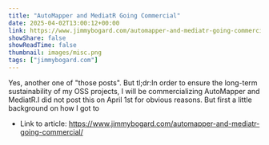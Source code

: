```yaml
---
title: "AutoMapper and MediatR Going Commercial"
date: 2025-04-02T13:00:12+00:00
link: https://www.jimmybogard.com/automapper-and-mediatr-going-commercial/
showShare: false
showReadTime: false
thumbnail: images/misc.png
tags: ["jimmybogard.com"]
---
```

Yes, another one of "those posts". But tl;dr:In order to ensure the long-term sustainability of my OSS projects, I will be commercializing AutoMapper and MediatR.I did not post this on April 1st for obvious reasons. But first a little background on how I got to

- Link to article: https://www.jimmybogard.com/automapper-and-mediatr-going-commercial/